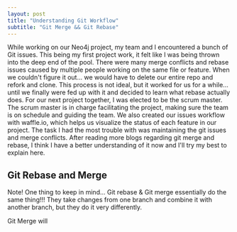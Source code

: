```yaml
---
layout: post
title: "Understanding Git Workflow"
subtitle: "Git Merge && Git Rebase"
---
```


<p>While working on our Neo4j project, my team and I encountered a bunch of Git issues. This being my first project work, it felt like I was being thrown into the deep end of the pool. There were many merge conflicts and rebase issues caused by multiple people working on the same file or feature. When we couldn't figure it out... we would have to delete our entire repo and refork and clone. This process is not ideal, but it worked for us for a while... until we finally were fed up with it and decided to learn what rebase actually does. For our next project together, I was elected to be the scrum master. The scrum master is in charge facilitating the project, making sure the team is on schedule and guiding the team. We also created our issues workflow with waffle.io, which helps us visualize the status of each feature in our project. The task I had the most trouble with was maintaining the git issues and merge conflicts. After reading more blogs regarding git merge and rebase, I think I have a better understanding of it now and I'll try my best to explain here.</p>

## Git Rebase and Merge
<p>Note! One thing to keep in mind... Git rebase & Git merge essentially do the same thing!!!
They take changes from one branch and combine it with another branch, but they do it very differently. 

Git Merge will 

